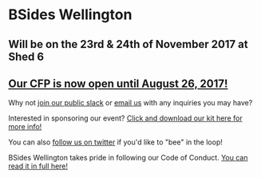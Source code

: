
# BSides Wellington

## Will be on the 23rd & 24th of November 2017 at Shed 6

## [Our CFP is now open until August 26, 2017!](https://www.papercall.io/bsideswlg2017)

Why not [join our public slack](https://chat.bsides.nz) or [email us](mailto:info@bsides.nz) with any inquiries you may have?

Interested in sponsoring our event? [Click and download our kit here for more info!](https://bsides.nz/BSidesWLG_2017_Sponsorship_Kit.pdf)

You can also [follow us on twitter](https://twitter.com/bsideswlg) if you'd like to "bee" in the loop!

BSides Wellington takes pride in following our Code of Conduct. [You can read it in full here!](https://bsides.nz/coc.html)
